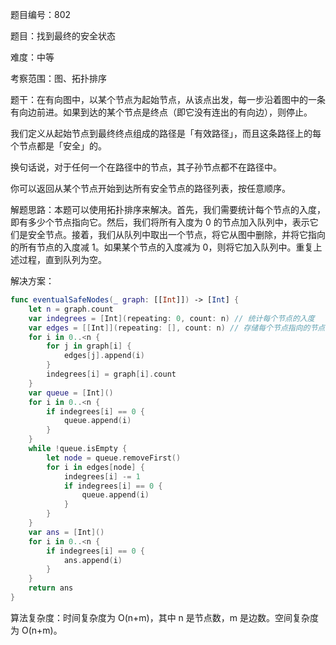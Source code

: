 题目编号：802

题目：找到最终的安全状态

难度：中等

考察范围：图、拓扑排序

题干：在有向图中，以某个节点为起始节点，从该点出发，每一步沿着图中的一条有向边前进。如果到达的某个节点是终点（即它没有连出的有向边），则停止。

我们定义从起始节点到最终终点组成的路径是「有效路径」，而且这条路径上的每个节点都是「安全」的。

换句话说，对于任何一个在路径中的节点，其子孙节点都不在路径中。

你可以返回从某个节点开始到达所有安全节点的路径列表，按任意顺序。

解题思路：本题可以使用拓扑排序来解决。首先，我们需要统计每个节点的入度，即有多少个节点指向它。然后，我们将所有入度为 0 的节点加入队列中，表示它们是安全节点。接着，我们从队列中取出一个节点，将它从图中删除，并将它指向的所有节点的入度减 1。如果某个节点的入度减为 0，则将它加入队列中。重复上述过程，直到队列为空。

解决方案：

```swift
func eventualSafeNodes(_ graph: [[Int]]) -> [Int] {
    let n = graph.count
    var indegrees = [Int](repeating: 0, count: n) // 统计每个节点的入度
    var edges = [[Int]](repeating: [], count: n) // 存储每个节点指向的节点
    for i in 0..<n {
        for j in graph[i] {
            edges[j].append(i)
        }
        indegrees[i] = graph[i].count
    }
    var queue = [Int]()
    for i in 0..<n {
        if indegrees[i] == 0 {
            queue.append(i)
        }
    }
    while !queue.isEmpty {
        let node = queue.removeFirst()
        for i in edges[node] {
            indegrees[i] -= 1
            if indegrees[i] == 0 {
                queue.append(i)
            }
        }
    }
    var ans = [Int]()
    for i in 0..<n {
        if indegrees[i] == 0 {
            ans.append(i)
        }
    }
    return ans
}
```

算法复杂度：时间复杂度为 O(n+m)，其中 n 是节点数，m 是边数。空间复杂度为 O(n+m)。